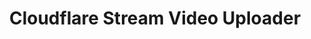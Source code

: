 ---
layout: post
title: "Cloudflare Stream Video Uploader"
description: "This is a little example of how to use the currently in beta Cloudflare Stream which lets you easily publish your videos to the web without thinking on storage and nasty video compression, encoding etc. It could help people who want to create their own video platforms to handle video progressing and storage."
thumb_image: "documentation/sample-image.jpg"
tags: [nodejs, cloudflare, api]
github_url: "cloudflare-stream-uploader"
---